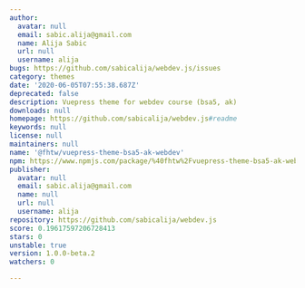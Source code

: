 ```yaml
---
author:
  avatar: null
  email: sabic.alija@gmail.com
  name: Alija Sabic
  url: null
  username: alija
bugs: https://github.com/sabicalija/webdev.js/issues
category: themes
date: '2020-06-05T07:55:38.687Z'
deprecated: false
description: Vuepress theme for webdev course (bsa5, ak)
downloads: null
homepage: https://github.com/sabicalija/webdev.js#readme
keywords: null
license: null
maintainers: null
name: '@fhtw/vuepress-theme-bsa5-ak-webdev'
npm: https://www.npmjs.com/package/%40fhtw%2Fvuepress-theme-bsa5-ak-webdev
publisher:
  avatar: null
  email: sabic.alija@gmail.com
  name: null
  url: null
  username: alija
repository: https://github.com/sabicalija/webdev.js
score: 0.19617597206728413
stars: 0
unstable: true
version: 1.0.0-beta.2
watchers: 0

---
```


